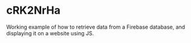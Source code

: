 # cRK2NrHa

Working example of how to retrieve data from a Firebase database, and displaying it on a website using JS.
